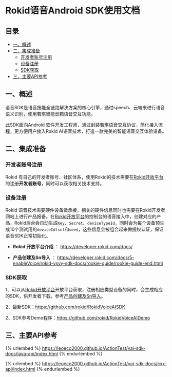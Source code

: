 # Rokid语音Android SDK使用文档

## 目录

- [一、概述](#一、概述)
- [二、集成准备](#二、集成准备)
  - [开发者账号注册](#开发者账号注册)
  - [设备注册](#设备注册)
  - [SDK获取](#SDK获取)
- [三、主要API参考](#三、主要API参考)

## 一、概述

语音SDK是语音技能全链路解决方案的核心引擎，通过speech、云端来进行语音语义识别，使用若琪智能音箱语音交互功能，

此SDK面向Android 软件开发工程师，通过封装若琪语音交互协议，简化接入流程，更方便用户接入Rokid AI语音技术，打造一款完美的智能语音交互体验设备。

## 二、集成准备

### 开发者账号注册

Rokid 有自己的开发者账号、社区体系，使用Rokid的技术需要在[Rokid开放平台](https://developer.rokid.com/#/)的注册**开发者账号**，同时可以获取相关技术支持。

### 设备注册

Rokid 语音技术需要硬件设备做承接，相关的硬件信息同时也需要在Rokid开发者网站上进行产品报备。在[Rokid开放平台](https://developer.rokid.com/#/)的控制台的语音接入中，创建对应的产品，Rokid后台会自动生成`Key`、`Secret`、`deviceTypeId`，同时会为每个设备预生成10个测试用的`deviceId(sn)`和`seed`，这些信息会被组合起来做授权认证，保证语音SDK正常初始化。

- **Rokid 开放平台介绍** ： https://developer.rokid.com/docs/

- **产品创建及Sn导入** ： https://developer.rokid.com/docs/5-enableVoice/rokid-vsvy-sdk-docs/rookie-guide/rookie-guide-end.html

### SDK获取

1、可以从[Rokid开放平台](https://developer.rokid.com/#/)开放平台获取，注册相应类型设备的同时，会生成相应的SDK，供开发者下载。参考[产品创建及Sn导入](https://developer.rokid.com/docs/5-enableVoice/rokid-vsvy-sdk-docs/rookie-guide/rookie-guide-end.html)。

2、最新SDK：https://github.com/rokid/RokidVoiceAISDK

2、SDK参考Demo程序：https://github.com/rokid/RokidVoiceAIDemo

## 三、主要API参考

{% urlembed %}
https://leoeco2000.github.io/ActionTest/vai-sdk-docs/java-api/index.html
{% endurlembed %}

{% urlembed %}
https://leoeco2000.github.io/ActionTest/vai-sdk-docs/cxx-api/index.html
{% endurlembed %}

